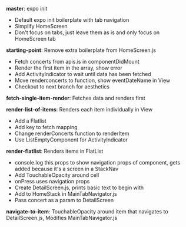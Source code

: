 **master**: expo init
* Default expo init boilerplate with tab navigation
* Simplify HomeScreen
* Don't focus on tabs, just leave them as is and only focus on HomeScreen tab

**starting-point**: Remove extra boilerplate from HomeScreen.js
* Fetch concerts from apis.is in componentDidMount
* Render the first item in the array, show error
* Add ActivityIndicator to wait until data has been fetched
* Move renderconcerts to function, show eventDateName in View
* Checkout to next branch for aesthetics

**fetch-single-item-render**: Fetches data and renders first

**render-list-of-items**: Renders each item individually in View
* Add a Flatlist
* Add key to fetch mapping
* Change renderConcerts function to renderItem
* Use ListEmptyComponent for ActivityIndicator

**render-flatlist**: Renders items in FlatList
* console.log this.props to show navigation props of component, gets added because it's a screen in a StackNav
* Add TouchableOpacity around cell
* onPress uses navigation props
* Create DetailScreen.js, prints basic text to begin with
* Add to HomeStack in MainTabNavigator.js
* Pass concert as a param to DetailScreen

**navigate-to-item**: TouchableOpacity around item that navigates to DetailScreen.js, Modifies MainTabNavigator.js
